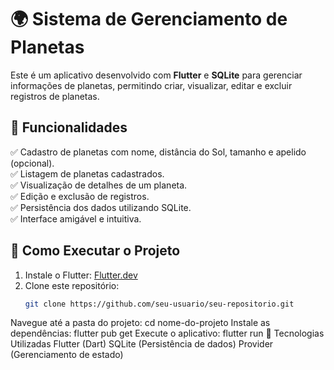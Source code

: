 # 🌍 Sistema de Gerenciamento de Planetas

Este é um aplicativo desenvolvido com **Flutter** e **SQLite** para gerenciar informações de planetas,
permitindo criar, visualizar, editar e excluir registros de planetas.

## 📌 Funcionalidades
✅ Cadastro de planetas com nome, distância do Sol, tamanho e apelido (opcional).  
✅ Listagem de planetas cadastrados.  
✅ Visualização de detalhes de um planeta.  
✅ Edição e exclusão de registros.  
✅ Persistência dos dados utilizando SQLite.  
✅ Interface amigável e intuitiva.  

## 🚀 Como Executar o Projeto
1. Instale o Flutter: [Flutter.dev](https://flutter.dev/docs/get-started/install)
2. Clone este repositório:
   ```sh
   git clone https://github.com/seu-usuario/seu-repositorio.git
Navegue até a pasta do projeto:
cd nome-do-projeto
Instale as dependências:
flutter pub get
Execute o aplicativo:
flutter run
🔧 Tecnologias Utilizadas
Flutter (Dart)
SQLite (Persistência de dados)
Provider (Gerenciamento de estado)
